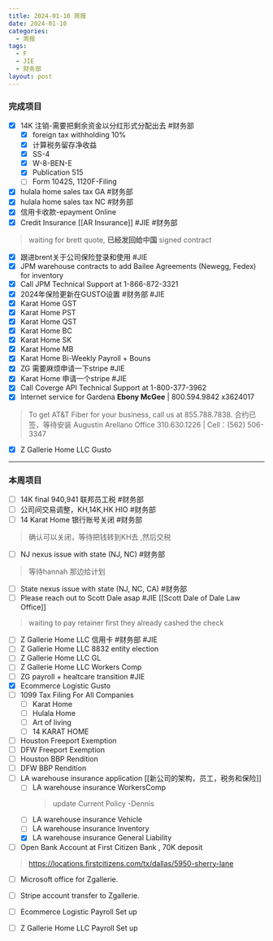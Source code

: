 ```yaml
---
title: 2024-01-10 周报
date: 2024-01-10
categories:
  - 周报
tags:
  - F
  - JIE
  - 财务部
layout: post
---
```

### 完成项目  
- [x] 14K 注销-需要把剩余资金以分红形式分配出去    #财务部 
	- [x] foreign tax withholding 10%
	- [x] 计算税务留存净收益
	- [x] SS-4
	- [x] W-8-BEN-E
	- [x] Publication 515
	- [ ] Form 1042S, 1120F-Filing
- [x] hulala home sales tax GA #财务部 
- [x] hulala home sales tax NC #财务部 
- [x] 信用卡收款-epayment Online
- [x] Credit Insurance [[AR Insurance]]     #JIE  #财务部 
> waiting for brett quote, **已经发回给中国**
> signed contract
- [x] 跟进brent关于公司保险登录和使用 #JIE 
- [x] JPM warehouse contracts to add Bailee Agreements (Newegg, Fedex) for inventory
- [x]  Call JPM Technical Support at 1-866-872-3321
- [x] 2024年保险更新在GUSTO设置 #财务部 #JIE 
- [x] Karat Home GST
- [x] Karat Home PST
- [x] Karat Home QST
- [x] Karat Home BC
- [x] Karat Home SK
- [x] Karat Home MB
- [x] Karat Home Bi-Weekly Payroll + Bouns
- [x] ZG  需要麻烦申请一下stripe #JIE 
- [x] Karat Home 申请一个stripe #JIE 
- [x] Call Coverge API Technical Support at 1-800-377-3962
- [x] Internet service for Gardena  **Ebony McGee** | 800.594.9842 x3624017
> To get AT&T Fiber for your business, call us at 855.788.7838.
> 合约已签，等待安装 Augustin Arellano
> Office  310.630.1226   |  Cell：(562) 506-3347 
- [x] Z Gallerie Home LLC  Gusto

---
### 本周项目

- [ ] 14K final 940,941 联邦员工税 #财务部
- [ ] 公司间交易调整，KH,14K,HK HIO #财务部 
- [ ] 14 Karat Home 银行账号关闭 #财务部   
> 确认可以关闭，等待把钱转到KH去 ,然后交税
- [ ] NJ nexus issue with state (NJ, NC)  #财务部 
> 等待hannah 那边给计划  
- [ ] State nexus issue with state (NJ, NC, CA)  #财务部 
- [ ] Please reach out to Scott Dale asap #JIE    [[Scott Dale of Dale Law Office]]    
> waiting to pay retainer first
> they already cashed the check
- [ ] Z Gallerie Home LLC 信用卡 #财务部 #JIE 
- [ ] Z Gallerie Home LLC 8832 entity election
- [ ] Z Gallerie Home LLC GL 
- [ ] Z Gallerie Home LLC Workers Comp
- [ ] ZG payroll + healtcare transition  #JIE 
- [x] Ecommerce Logistic Gusto
- [ ] 1099 Tax Filing For All Companies
	- [ ] Karat Home
	- [ ] Hulala Home
	- [ ] Art of living
	- [ ] 14 KARAT HOME
- [ ] Houston Freeport Exemption
- [ ] DFW Freeport Exemption
- [ ] Houston BBP Rendition
- [ ] DFW BBP Rendition
- [ ] LA warehouse insurance application  [[新公司的架构，员工，税务和保险]]
	- [ ] LA warehouse insurance WorkersComp
		> update Current Policy  -Dennis
	- [ ] LA warehouse insurance Vehicle
	- [ ] LA warehouse insurance Inventory
	- [x] LA warehouse insurance General Liability
- [ ] Open Bank Account at First Citizen Bank , 70K deposit
> 	https://locations.firstcitizens.com/tx/dallas/5950-sherry-lane
- [ ] Microsoft office for Zgallerie.
- [ ] Stripe account transfer to Zgallerie.
- [ ] Ecommerce Logistic Payroll Set up
- [ ] Z Gallerie Home LLC Payroll Set up





















































































































































































































